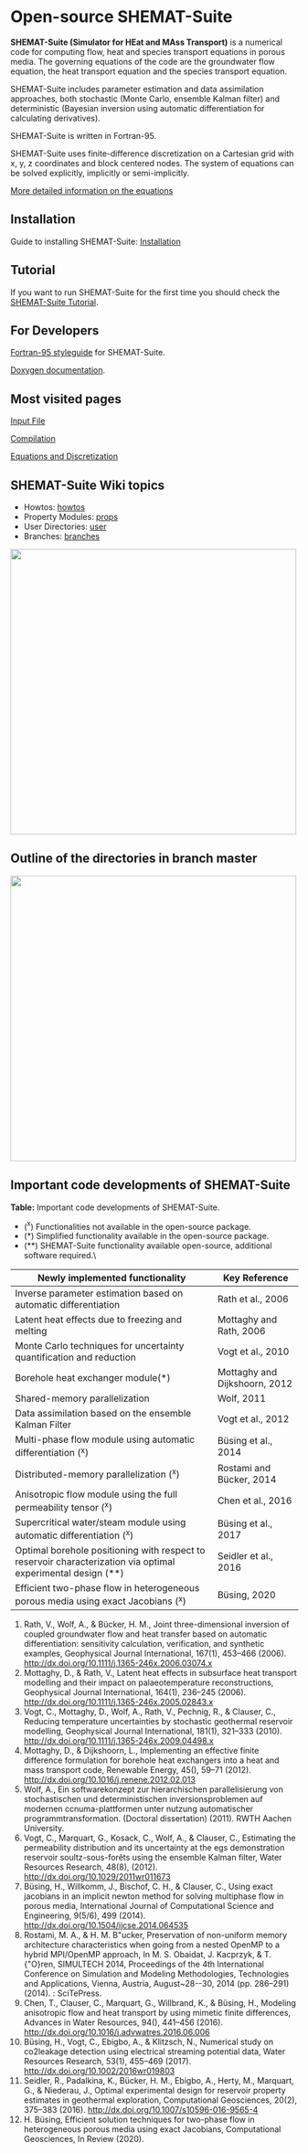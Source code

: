 # Open-source SHEMAT-Suite #

**SHEMAT-Suite (Simulator for HEat and MAss Transport)** is a
numerical code for computing flow, heat and species transport
equations in porous media. The governing equations of the code are the
groundwater flow equation, the heat transport equation and the species
transport equation.

SHEMAT-Suite includes parameter estimation and data assimilation
approaches, both stochastic (Monte Carlo, ensemble Kalman filter) and
deterministic (Bayesian inversion using automatic differentiation for
calculating derivatives).

SHEMAT-Suite is written in Fortran-95.

SHEMAT-Suite uses finite-difference discretization on a Cartesian grid
with x, y, z coordinates and block centered nodes.  The system of
equations can be solved explicitly, implicitly or semi-implicitly.

[More detailed information on the
equations](https://git.rwth-aachen.de/SHEMAT-Suite/SHEMAT-Suite-open/-/wikis/equations)


## Installation ##

Guide to installing SHEMAT-Suite:
[Installation](https://git.rwth-aachen.de/SHEMAT-Suite/SHEMAT-Suite-open/-/wikis/howtos/installation_requirements)

## Tutorial ##

If you want to run SHEMAT-Suite for the first time you should check
the [SHEMAT-Suite Tutorial](https://git.rwth-aachen.de/SHEMAT-Suite/SHEMAT-Suite-open/-/wikis/tutorial).

## For Developers ##

[Fortran-95 styleguide](https://git.rwth-aachen.de/SHEMAT-Suite/SHEMAT-Suite-open/-/wikis/howtos/styleguide) for SHEMAT-Suite.

[Doxygen documentation](https://git.rwth-aachen.de/SHEMAT-Suite/SHEMAT-Suite-open/-/wikis/howtos/doxygen).

## Most visited pages ##

[Input File](https://git.rwth-aachen.de/SHEMAT-Suite/SHEMAT-Suite-open/-/wikis/tutorial/input_file)

[Compilation](https://git.rwth-aachen.de/SHEMAT-Suite/SHEMAT-Suite-open/-/wikis/tutorial/compilation)

[Equations and Discretization](https://git.rwth-aachen.de/SHEMAT-Suite/SHEMAT-Suite-open/-/wikis/equations)

## SHEMAT-Suite Wiki topics ##

* Howtos: [howtos](https://git.rwth-aachen.de/SHEMAT-Suite/SHEMAT-Suite-open/-/wikis/howtos)
* Property Modules: [props](https://git.rwth-aachen.de/SHEMAT-Suite/SHEMAT-Suite-open/-/wikis/props)
* User Directories: [user](https://git.rwth-aachen.de/SHEMAT-Suite/SHEMAT-Suite-open/-/wikis/user)
* Branches: [branches](https://git.rwth-aachen.de/SHEMAT-Suite/SHEMAT-Suite-open/-/wikis/branches)

<!-- ![shemat_suite_branches](https://git.rwth-aachen.de/SHEMAT-Suite/SHEMAT-Suite-open/-/wikis/uploads/1d66b69ef413debec99f1d86e7aa09a2/shemat_suite_branches.png) -->
<img src="https://git.rwth-aachen.de/SHEMAT-Suite/SHEMAT-Suite-open/-/wikis/uploads/1d66b69ef413debec99f1d86e7aa09a2/shemat_suite_branches.png"  width="500">

## Outline of the directories in branch master ##

<!-- ![shemat_suite_forward](https://git.rwth-aachen.de/SHEMAT-Suite/SHEMAT-Suite-open/-/wikis/uploads/6c0aef0549d4ffbd608dd7a077507c17/shemat_suite_forward.png) -->
<img src="https://git.rwth-aachen.de/SHEMAT-Suite/SHEMAT-Suite-open/-/wikis/uploads/6c0aef0549d4ffbd608dd7a077507c17/shemat_suite_forward.png"  width="500">

## Important code developments of SHEMAT-Suite ##

  **Table:** Important code developments of
  SHEMAT-Suite.
  * ($`^{\mathrm{x}}`$) Functionalities not available in
	the open-source package.
  * (\*) Simplified functionality available in
	the open-source package.
  * (\*\*) SHEMAT-Suite functionality available
	open-source, additional software required.\

| **Newly implemented functionality**                                                                              | **Key Reference**                               |
| ---------------------------------------------------------------------------------------------------------------- | ----------------------------------------------- |
| Inverse parameter estimation based on automatic differentiation                                                  | Rath et al., 2006                               |
| Latent heat effects due to freezing and melting                                                                  | Mottaghy and Rath, 2006                         |
| Monte Carlo techniques for uncertainty quantification and reduction                                              | Vogt et al., 2010                               |
| Borehole heat exchanger module(\*)                                                                               | Mottaghy and Dijkshoorn, 2012                   |
| Shared-memory parallelization                                                                                    | Wolf, 2011                                      |
| Data assimilation based on the ensemble Kalman Filter                                                            | Vogt et al., 2012                               |
| Multi-phase flow module using automatic differentiation ($`^{\mathrm{x}}`$)                                      | Büsing et al., 2014                             |
| Distributed-memory parallelization ($`^{\mathrm{x}}`$)                                                           | Rostami and Bücker, 2014                        |
| Anisotropic flow module using the full permeability tensor ($`^{\mathrm{x}}`$)                                   | Chen et al., 2016                               |
| Supercritical water/steam module using automatic differentiation ($`^{\mathrm{x}}`$)                             | Büsing et al., 2017                             |
| Optimal borehole positioning with respect to reservoir characterization via optimal experimental design (\*\*)   | Seidler et al., 2016                            |
| Efficient two-phase flow in heterogeneous porous media using exact Jacobians ($`^{\mathrm{x}}`$)                 | Büsing, 2020                                    |

1. Rath, V., Wolf, A., & Bücker, H. M., Joint three-dimensional
   inversion of coupled groundwater flow and heat transfer based on
   automatic differentiation: sensitivity calculation, verification,
   and synthetic examples, Geophysical Journal International, 167(1),
   453–466 (2006).  http://dx.doi.org/10.1111/j.1365-246x.2006.03074.x
2. Mottaghy, D., & Rath, V., Latent heat effects in subsurface heat
   transport modelling and their impact on palaeotemperature
   reconstructions, Geophysical Journal International, 164(1), 236–245
   (2006).  http://dx.doi.org/10.1111/j.1365-246x.2005.02843.x
3. Vogt, C., Mottaghy, D., Wolf, A., Rath, V., Pechnig, R., & Clauser,
   C., Reducing temperature uncertainties by stochastic geothermal
   reservoir modelling, Geophysical Journal International, 181(1),
   321–333 (2010).  http://dx.doi.org/10.1111/j.1365-246x.2009.04498.x
4. Mottaghy, D., & Dijkshoorn, L., Implementing an effective finite
   difference formulation for borehole heat exchangers into a heat and
   mass transport code, Renewable Energy, 45(), 59–71 (2012).
   http://dx.doi.org/10.1016/j.renene.2012.02.013
5. Wolf, A., Ein softwarekonzept zur hierarchischen parallelisierung
   von stochastischen und deterministischen inversionsproblemen auf
   modernen ccnuma-plattformen unter nutzung automatischer
   programmtransformation. (Doctoral dissertation) (2011). RWTH Aachen
   University.
6. Vogt, C., Marquart, G., Kosack, C., Wolf, A., & Clauser, C.,
   Estimating the permeability distribution and its uncertainty at the
   egs demonstration reservoir soultz-sous-forêts using the ensemble
   Kalman filter, Water Resources Research, 48(8), (2012).
   http://dx.doi.org/10.1029/2011wr011673
7. Büsing, H., Willkomm, J., Bischof, C. H., & Clauser, C., Using
   exact jacobians in an implicit newton method for solving multiphase
   flow in porous media, International Journal of Computational
   Science and Engineering, 9(5/6), 499 (2014).
   http://dx.doi.org/10.1504/ijcse.2014.064535
8. Rostami, M. A., & H. M. B\"ucker, Preservation of non-uniform
   memory architecture characteristics when going from a nested OpenMP
   to a hybrid MPI/OpenMP approach, In M. S. Obaidat, J. Kacprzyk, &
   T. {\"O}ren, SIMULTECH 2014, Proceedings of the 4th International
   Conference on Simulation and Modeling Methodologies, Technologies
   and Applications, Vienna, Austria, August~28--30, 2014
   (pp. 286–291) (2014). : SciTePress.
9. Chen, T., Clauser, C., Marquart, G., Willbrand, K., & Büsing, H.,
   Modeling anisotropic flow and heat transport by using mimetic
   finite differences, Advances in Water Resources, 94(), 441–456
   (2016).  http://dx.doi.org/10.1016/j.advwatres.2016.06.006
10. Büsing, H., Vogt, C., Ebigbo, A., & Klitzsch, N., Numerical study
    on co2leakage detection using electrical streaming potential data,
    Water Resources Research, 53(1), 455–469 (2017).
    http://dx.doi.org/10.1002/2016wr019803
11. Seidler, R., Padalkina, K., Bücker, H. M., Ebigbo, A., Herty, M.,
    Marquart, G., & Niederau, J., Optimal experimental design for
    reservoir property estimates in geothermal exploration,
    Computational Geosciences, 20(2), 375–383 (2016).
    http://dx.doi.org/10.1007/s10596-016-9565-4
12. H. Büsing, Efficient solution techniques for two-phase flow in
    heterogeneous porous media using exact Jacobians, Computational
    Geosciences, In Review (2020).
